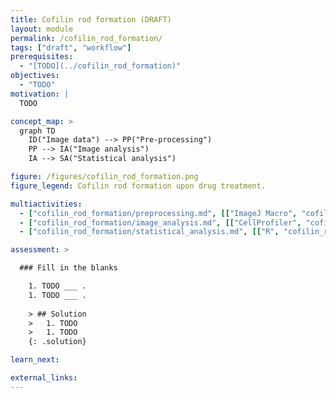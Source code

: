 ```yaml
---
title: Cofilin rod formation (DRAFT)
layout: module
permalink: /cofilin_rod_formation/
tags: ["draft", "workflow"]
prerequisites:
  - "[TODO](../cofilin_rod_formation)"
objectives:
  - "TODO"
motivation: |
  TODO

concept_map: >
  graph TD
    ID("Image data") --> PP("Pre-processing")
    PP --> IA("Image analysis")
    IA --> SA("Statistical analysis")

figure: /figures/cofilin_rod_formation.png
figure_legend: Cofilin rod formation upon drug treatment.

multiactivities:
  - ["cofilin_rod_formation/preprocessing.md", [["ImageJ Macro", "cofilin_rod_formation/preprocessing_imagej_macro.ijm"]]]
  - ["cofilin_rod_formation/image_analysis.md", [["CellProfiler", "cofilin_rod_formation/image_analysis_cellprofiler.md"]]]
  - ["cofilin_rod_formation/statistical_analysis.md", [["R", "cofilin_rod_formation/statistical_analysis.R"]]]

assessment: >

  ### Fill in the blanks

    1. TODO ___ .
    1. TODO ___ .
    
    > ## Solution
    >   1. TODO
    >   1. TODO
    {: .solution}

learn_next:

external_links:
---
```


